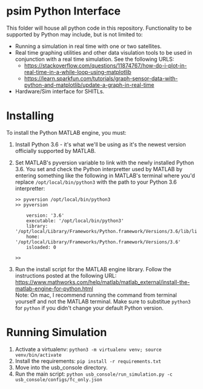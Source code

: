 
# psim Python Interface

This folder will house all python code in this repository. Functionality to be
supported by Python may include, but is not limited to:

 * Running a simulation in real time with one or two satellites.
 * Real time graphing utilities and other data visulation tools to be used in
   conjunction with a real time simulation. See the following URLS:
   * https://stackoverflow.com/questions/11874767/how-do-i-plot-in-real-time-in-a-while-loop-using-matplotlib
   * https://learn.sparkfun.com/tutorials/graph-sensor-data-with-python-and-matplotlib/update-a-graph-in-real-time
 * Hardware/Sim interface for SHITLs.

# Installing

To install the Python MATLAB engine, you must:

 1. Install Python 3.6 - it's what we'll be using as it's the newest version
    officially supported by MATLAB.
 2. Set MATLAB's pyversion variable to link with the newly installed Python 3.6.
    You set and check the Python interpretter used by MATLAB by entering
    something like the following in MATLAB's terminal where you'd replace
    `/opt/local/bin/python3` with the path to your Python 3.6 interpretter:

        >> pyversion /opt/local/bin/python3
        >> pyversion

            version: '3.6'
            executable: '/opt/local/bin/python3'
            library: '/opt/local/Library/Frameworks/Python.framework/Versions/3.6/lib/libpython3.6m.dylib'
            home: '/opt/local/Library/Frameworks/Python.framework/Versions/3.6'
            isloaded: 0
        
        >>

  3. Run the install script for the MATLAB engine library. Follow the
     instructions posted at the following URL:  
     https://www.mathworks.com/help/matlab/matlab_external/install-the-matlab-engine-for-python.html  
     Note: On mac, I recommend running the command from terminal yourself and
     not the MATLAB terminal. Make sure to substitue `python3` for `python` if
     you didn't change your default Python version.

# Running Simulation

  1. Activate a virtualenv: `python3 -m virtualenv venv; source venv/bin/activate`
  2. Install the requirements: `pip install -r requirements.txt`
  3. Move into the usb_console directory.
  4. Run the main script: `python usb_console/run_simulation.py -c usb_console/configs/fc_only.json`
